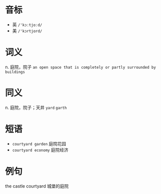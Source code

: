 # 音标

- 英 `/'kɔːtjɑːd/`
- 美 `/'kɔrtjɑrd/`

# 词义

n. 庭院，院子
`an open space that is completely or partly surrounded by buildings`

# 同义

n. 庭院，院子；天井
`yard` `garth`

# 短语

- `courtyard garden` 庭院花园
- `courtyard economy` 庭院经济

# 例句

the castle courtyard
城堡的庭院


